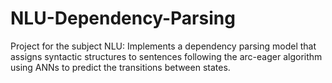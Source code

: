 # NLU-Dependency-Parsing
Project for the subject NLU: Implements a dependency parsing model that assigns syntactic structures to sentences following the arc-eager algorithm using ANNs to predict the transitions between states.
